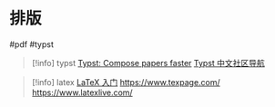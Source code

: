 # 排版
#pdf #typst

> [!info] typst
> [Typst: Compose papers faster](https://typst.app/)
> [Typst 中文社区导航](https://typst-doc-cn.github.io/guide/)

> [!info] latex
> [LaTeX 入门](https://oi-wiki.org/tools/latex/#%E4%BB%8B%E7%BB%8D)
> https://www.texpage.com/
> https://www.latexlive.com/